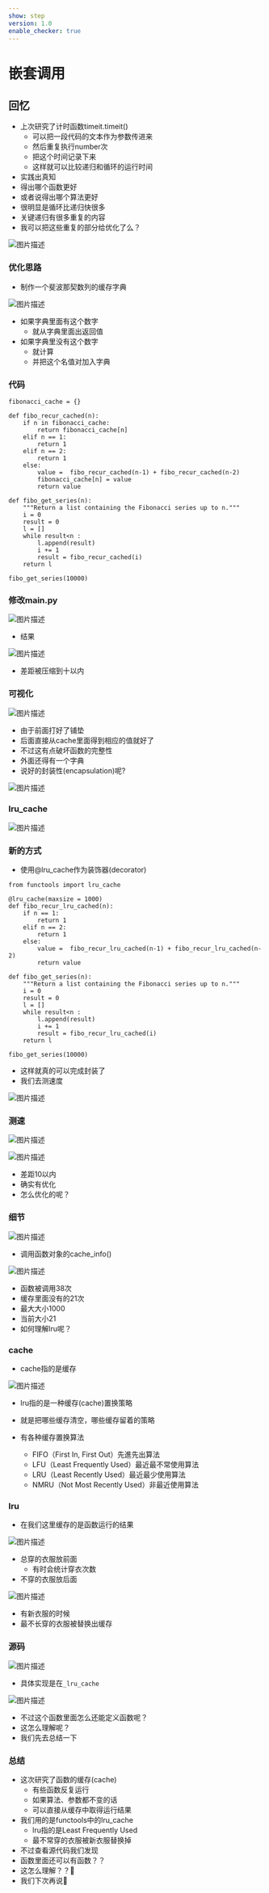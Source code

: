```yaml
---
show: step
version: 1.0
enable_checker: true
---
```


# 嵌套调用

## 回忆

- 上次研究了计时函数timeit.timeit()
	- 可以把一段代码的文本作为参数传进来
	- 然后重复执行number次
	- 把这个时间记录下来
	- 这样就可以比较递归和循环的运行时间
- 实践出真知
- 得出哪个函数更好
- 或者说得出哪个算法更好
- 很明显是循环比递归快很多
- 关键递归有很多重复的内容
- 我可以把这些重复的部分给优化了么？

![图片描述](https://doc.shiyanlou.com/courses/uid1190679-20220818-1660811378276)

### 优化思路

- 制作一个斐波那契数列的缓存字典

![图片描述](https://doc.shiyanlou.com/courses/uid1190679-20220818-1660811712626)

- 如果字典里面有这个数字
	- 就从字典里面出返回值
- 如果字典里没有这个数字
	- 就计算
	- 并把这个名值对加入字典

### 代码

```
fibonacci_cache = {}

def fibo_recur_cached(n):
    if n in fibonacci_cache:
        return fibonacci_cache[n]
    elif n == 1:
        return 1
    elif n == 2:
        return 1
    else:
        value =  fibo_recur_cached(n-1) + fibo_recur_cached(n-2)
        fibonacci_cache[n] = value
        return value

def fibo_get_series(n):
    """Return a list containing the Fibonacci series up to n."""
    i = 0
    result = 0
    l = []
    while result<n :
        l.append(result)
        i += 1
        result = fibo_recur_cached(i)
    return l

fibo_get_series(10000)
```

### 修改main.py

![图片描述](https://doc.shiyanlou.com/courses/uid1190679-20220818-1660816688315)

- 结果

![图片描述](https://doc.shiyanlou.com/courses/uid1190679-20220818-1660816695971)

- 差距被压缩到十以内

### 可视化

![图片描述](https://doc.shiyanlou.com/courses/uid1190679-20220818-1660816810442)

- 由于前面打好了铺垫
- 后面直接从cache里面得到相应的值就好了
- 不过这有点破坏函数的完整性
- 外面还得有一个字典
- 说好的封装性(encapsulation)呢?

![图片描述](https://doc.shiyanlou.com/courses/uid1190679-20220818-1660817072959)

### lru_cache

![图片描述](https://doc.shiyanlou.com/courses/uid1190679-20220818-1660817441334)

### 新的方式

- 使用@lru_cache作为装饰器(decorator)

```
from functools import lru_cache

@lru_cache(maxsize = 1000)
def fibo_recur_lru_cached(n):
    if n == 1:
        return 1
    elif n == 2:
        return 1
    else:
        value =  fibo_recur_lru_cached(n-1) + fibo_recur_lru_cached(n-2)
        return value

def fibo_get_series(n):
    """Return a list containing the Fibonacci series up to n."""
    i = 0
    result = 0
    l = []
    while result<n :
        l.append(result)
        i += 1
        result = fibo_recur_lru_cached(i)
    return l

fibo_get_series(10000)
```

- 这样就真的可以完成封装了
- 我们去测速度

![图片描述](https://doc.shiyanlou.com/courses/uid1190679-20220818-1660817838385)

### 测速

![图片描述](https://doc.shiyanlou.com/courses/uid1190679-20220818-1660817916278)

![图片描述](https://doc.shiyanlou.com/courses/uid1190679-20220818-1660817924231)
- 差距10以内
- 确实有优化
- 怎么优化的呢？

### 细节

![图片描述](https://doc.shiyanlou.com/courses/uid1190679-20220818-1660819147908)

- 调用函数对象的cache_info()

![图片描述](https://doc.shiyanlou.com/courses/uid1190679-20220818-1660819158345)

- 函数被调用38次
- 缓存里面没有的21次
- 最大大小1000
- 当前大小21
- 如何理解lru呢？

### cache
- cache指的是缓存

![图片描述](https://doc.shiyanlou.com/courses/uid1190679-20220818-1660824893745)

- lru指的是一种缓存(cache)置换策略
- 就是把哪些缓存清空，哪些缓存留着的策略

- 有各种缓存置换算法
	- FIFO（First In, First Out）先進先出算法
	- LFU（Least Frequently Used）最近最不常使用算法
	- LRU（Least Recently Used）最近最少使用算法
	- NMRU（Not Most Recently Used）非最近使用算法


### lru

- 在我们这里缓存的是函数运行的结果

![图片描述](https://doc.shiyanlou.com/courses/uid1190679-20220818-1660819996791)

- 总穿的衣服放前面
	- 有时会统计穿衣次数
- 不穿的衣服放后面

![图片描述](https://doc.shiyanlou.com/courses/uid1190679-20220818-1660825046893)

- 有新衣服的时候
- 最不长穿的衣服被替换出缓存

### 源码

![图片描述](https://doc.shiyanlou.com/courses/uid1190679-20220818-1660820517842)

- 具体实现是在`_lru_cache`

![图片描述](https://doc.shiyanlou.com/courses/uid1190679-20220818-1660820591931)

- 不过这个函数里面怎么还能定义函数呢？
- 这怎么理解呢？
- 我们先去总结一下


### 总结 
- 这次研究了函数的缓存(cache)
	- 有些函数反复运行
	- 如果算法、参数都不变的话
	- 可以直接从缓存中取得运行结果
- 我们用的是functools中的lru_cache
	- lru指的是Least Frequently Used
	- 最不常穿的衣服被新衣服替换掉
- 不过查看源代码我们发现
- 函数里面还可以有函数？？
- 这怎么理解？？🤔
- 我们下次再说👋




